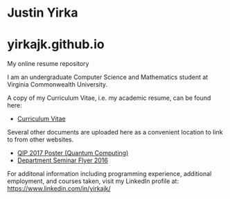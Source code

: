 # Justin Yirka
# yirkajk.github.io
My online resume repository

I am an undergraduate Computer Science and Mathematics student at Virginia Commonwealth University.

A copy of my Curriculum Vitae, i.e. my academic resume, can be found here:
  * [Curriculum Vitae](./CV_JYirka.pdf)

Several other documents are uploaded here as a convenient location to link to from other websites.
  * [QIP 2017 Poster (Quantum Computing)](./QIP_Poster_2017_v6_final.pdf)
  * [Department Seminar Flyer 2016](./csseminar-3-25-16-flyer.pdf)

For additonal information including programming experience, additional employment, and courses taken, visit my LinkedIn profile at: https://www.linkedin.com/in/yirkajk/
